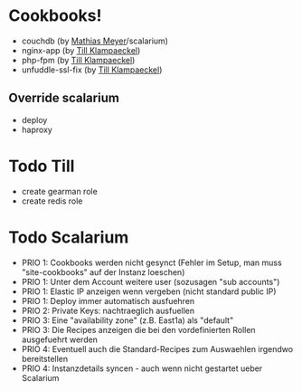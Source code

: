# Cookbooks!

 * couchdb (by [Mathias Meyer][meyer]/scalarium)
 * nginx-app (by [Till Klampaeckel][till])
 * php-fpm (by [Till Klampaeckel][till])
 * unfuddle-ssl-fix (by [Till Klampaeckel][till])

## Override scalarium

 * deploy
 * haproxy

[meyer]: http://www.paperplanes.de/
[till]: http://till.klampaeckel.de/blog/

# Todo Till

 * create gearman role
 * create redis role

# Todo Scalarium

 * PRIO 1: Cookbooks werden nicht gesynct (Fehler im Setup, man muss "site-cookbooks" auf der Instanz loeschen)
 * PRIO 1: Unter dem Account weitere user (sozusagen "sub accounts")
 * PRIO 1: Elastic IP anzeigen wenn vergeben (nicht standard public IP)
 * PRIO 1: Deploy immer automatisch ausfuehren
 * PRIO 2: Private Keys: nachtraeglich ausfuellen
 * PRIO 3: Eine "availability zone" (z.B. East1a) als "default"
 * PRIO 3: Die Recipes anzeigen die bei den vordefinierten Rollen ausgefuehrt werden
 * PRIO 4: Eventuell auch die Standard-Recipes zum Auswaehlen irgendwo bereitstellen
 * PRIO 4: Instanzdetails syncen - auch wenn nicht gestartet ueber Scalarium